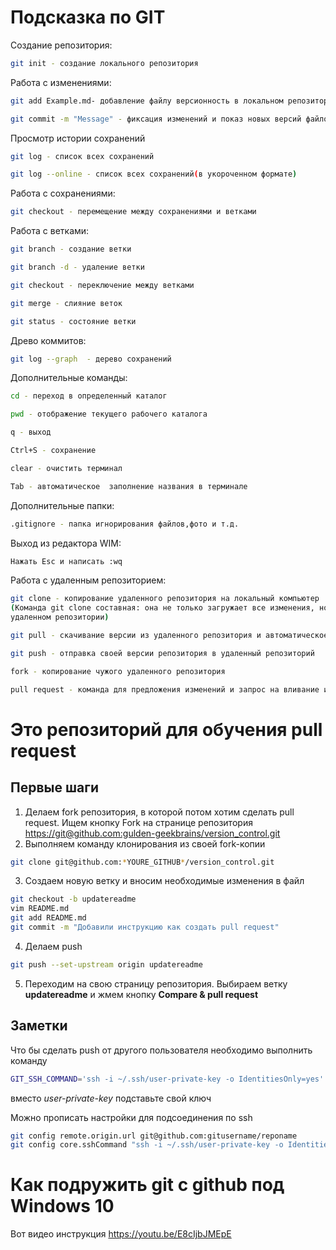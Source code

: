 ﻿# Подсказка по GIT

Создание репозитория:
```sh
git init - создание локального репозитория
```
Работа с изменениями:
```sh
git add Example.md- добавление файлу версионность в локальном репозитории

git commit -m "Message" - фиксация изменений и показ новых версий файлов
```
Просмотр истории сохранений
```sh
git log - список всех сохранений

git log --online - список всех сохранений(в укороченном формате)
```
Работа с сохранениями:
```sh
git checkout - перемещение между сохранениями и ветками
```
Работа с ветками:
```sh
git branch - создание ветки

git branch -d - удаление ветки

git checkout - переключение между ветками

git merge - слияние веток

git status - состояние ветки
```
Древо коммитов:
```sh
git log --graph  - дерево сохранений
```
Дополнительные команды:
```sh
cd - переход в определенный каталог

pwd - отображение текущего рабочего каталога

q - выход

Ctrl+S - сохранение

сlear - очистить терминал

Tab - автоматическое  заполнение названия в терминале
```
Дополнительные папки:
```sh
.gitignore - папка игнорирования файлов,фото и т.д.
```
Выход из редактора WIM:
```sh
Нажать Esc и написать :wq
```
Работа с удаленным репозиторием:
```sh
git clone - копирование удаленного репозитория на локальный компьютер
(Команда git clone составная: она не только загружает все изменения, но и пытается слить все ветки на локальном компьютере и в
удаленном репозитории)

git pull - скачивание версии из удаленного репозитория и автоматическое слияние с нашей версией

git push - отправка своей версии репозитория в удаленный репозиторий

fork - копирование чужого удаленного репозитория

pull request - команда для предложения изменений и запрос на вливание изменений в удаленный репозиторий
```

# Это репозиторий для обучения pull request

## Первые шаги

1. Делаем fork репозитория, в которой потом хотим сделать pull request. Ищем кнопку Fork на странице репозитория <https://git@github.com:gulden-geekbrains/version_control.git>
2. Выполняем команду клонирования из своей fork-копии
```sh
git clone git@github.com:*YOURE_GITHUB*/version_control.git
```
3. Создаем новую ветку и вносим необходимые изменения в файл
```sh
git checkout -b updatereadme
vim README.md
git add README.md
git commit -m "Добавили инструкцию как создать pull request"
```
4. Делаем push  
```sh
git push --set-upstream origin updatereadme
```
5. Переходим на свою страницу репозитория. Выбираем ветку **updatereadme** и жмем кнопку **Compare & pull request**

## Заметки

Что бы сделать push от другого пользователя необходимо выполнить команду
```sh
GIT_SSH_COMMAND='ssh -i ~/.ssh/user-private-key -o IdentitiesOnly=yes' git push git@github.com:gulden-geekbrains/version_control.git
```

вместо *user-private-key* подставьте свой ключ

Можно прописать настройки для подсоединения по ssh
```sh
git config remote.origin.url git@github.com:gitusername/reponame
git config core.sshCommand "ssh -i ~/.ssh/user-private-key -o IdentitiesOnly=yes"
```
# Как подружить git с github под Windows 10

Вот видео инструкция https://youtu.be/E8cIjbJMEpE


